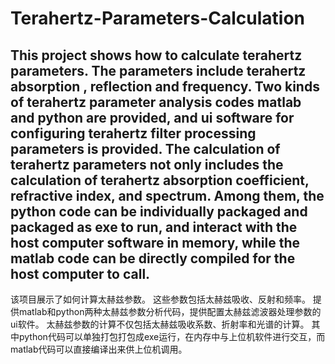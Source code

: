 # Terahertz-Parameters-Calculation
This project shows how to calculate terahertz parameters. The parameters include terahertz absorption , reflection and frequency.
Two kinds of terahertz parameter analysis codes matlab and python are provided, and ui software for configuring terahertz filter processing parameters is provided. The calculation of terahertz parameters not only includes the calculation of terahertz absorption coefficient, refractive index, and spectrum. Among them, the python code can be individually packaged and packaged as exe to run, and interact with the host computer software in memory, while the matlab code can be directly compiled for the host computer to call.
----------------------------------------------------
该项目展示了如何计算太赫兹参数。 这些参数包括太赫兹吸收、反射和频率。 提供matlab和python两种太赫兹参数分析代码，提供配置太赫兹滤波器处理参数的ui软件。 太赫兹参数的计算不仅包括太赫兹吸收系数、折射率和光谱的计算。 其中python代码可以单独打包打包成exe运行，在内存中与上位机软件进行交互，而matlab代码可以直接编译出来供上位机调用。
